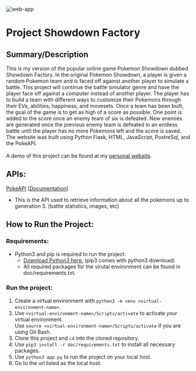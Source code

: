 ![web-app](https://github.com/b-chen00/PokemonShowdown/actions/workflows/build.yaml/badge.svg)

# Project Showdown Factory

## Summary/Description
This is my version of the popular online game Pokemon Showdown dubbed Showdown Factory. In the original Pokemon Showdown, a player is given a random Pokemon team and is faced off against another player to simulate a battle. This project will continue the battle simulator genre and have the player face off against a computer instead of another player. The player has to build a team with different ways to customize their Pokemons through their EVs, abilities, happiness, and movesets. Once a team has been built, the goal of the game is to get as high of a score as possible. One point is added to the score once an enemy team of six is defeated. New enemies are generated once the previous enemy team is defeated in an endless battle until the player has no more Pokemons left and the score is saved. The website was built using Python Flask, HTML, JavaScript, PostreSql, and the PokeAPI.
<br><br>
A demo of this project can be found at my [personal website](https://b-chen00.github.io/).

## APIs:
[PokeAPI](https://pokeapi.co/api/v2/pokemon/1/) [[Documentation](https://pokeapi.co/docs/v2)]
- This is the API used to retrieve information about all the pokemons up to generation 5. (battle statistics, images, etc)

## How to Run the Project:  

### Requirements:
- Python3 and pip is required to run the project.  
  - [Download Python3 here.](https://www.python.org/downloads/) (pip3 comes with python3 download)  
  - All required packages for the virutal environment can be found in doc/requirements.txt.

### Run the project:
1. Create a virtual environment with `python3 -m venv <virtual-environment-name>`.
2. Use `<virtual-environment-name>/Scripts/activate` to activate your virtual environment.<br>Use `source <virtual-environment-name>/Scripts/activate` if you are using Git Bash.
4. Clone this project and `cd` into the cloned repository.
5. Use `pip3 install -r doc/requirements.txt` to install all necessary packages.
6. Use `python3 app.py` to run the project on your local host.
7. Go to the url listed as the local host.  
